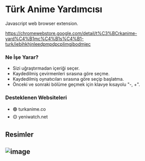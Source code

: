  # Türk Anime Yardımcısı

 Javascript web browser extension.

 https://chromewebstore.google.com/detail/t%C3%BCrkanime-yard%C4%B1mc%C4%B1s%C4%B1-turk/iebihkhjnleedpmpdpcplimgjbodmjec

### Ne İşe Yarar?
  - Sizi uğraştırmadan içeriği seçer.
  - Kaydedilmiş çevirmenleri sırasına göre seçme.
  - Kaydedilmiş oynatıcıları sırasına göre seçip başlatma.
  - Önceki ve sonraki bölüme geçmek için klavye kısayolu "-, +".

### Desteklenen Websiteleri 
  - 🟢 turkanime.co
  - 🟡 yeniwatch.net

## Resimler
![image](https://github.com/user-attachments/assets/af473c8b-15f2-4398-b360-638617f91dbc)
-

